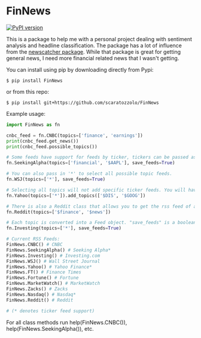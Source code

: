 # FinNews

[![PyPI version](https://badge.fury.io/py/FinNews.svg)](https://badge.fury.io/py/FinNews)

This is a package to help me with a personal project dealing with sentiment analysis and headline classification. The package has a lot of influence from the [newscatcher package](https://github.com/kotartemiy/newscatcher). While that package is great for getting general news, I need more financial related news that I wasn't getting.


You can install using pip by downloading directly from Pypi:
```
$ pip install FinNews
```
or from this repo:
```
$ pip install git+https://github.com/scaratozzolo/FinNews
```

Example usage:
```python
import FinNews as fn

cnbc_feed = fn.CNBC(topics=['finance', 'earnings'])
print(cnbc_feed.get_news())
print(cnbc_feed.possible_topics())

# Some feeds have support for feeds by ticker, tickers can be passed as a topic and are denoted by $XXX. These feeds will have 'ticker' as a possible topic.
fn.SeekingAlpha(topics=['financial', '$AAPL'], save_feeds=True)

# You can also pass in '*' to select all possible topic feeds.
fn.WSJ(topics=['*'], save_feeds=True)

# Selecting all topics will not add specific ticker feeds. You will have to add tickers manually.
fn.Yahoo(topics=['*']).add_topics(['$DIS', '$GOOG'])

# There is also a Reddit class that allows you to get the rss feed of any subreddit. There are a few feeds established in the package but you can pass through any subreddit like you would a ticker. (r/news = $news)
fn.Reddit(topics=['$finance', '$news'])

# Each topic is converted into a Feed object. "save_feeds" is a boolean to determine if the previous entries in the feed should be saved or overwritten whenever get_news() is called.
fn.Investing(topics=['*'], save_feeds=True)

# Current RSS Feeds:
FinNews.CNBC() # CNBC
FinNews.SeekingAlpha() # Seeking Alpha*
FinNews.Investing() # Investing.com
FinNews.WSJ() # Wall Street Journal
FinNews.Yahoo() # Yahoo Finance*
FinNews.FT() # Finance Times
FinNews.Fortune() # Fortune
FinNews.MarketWatch() # MarketWatch
FinNews.Zacks() # Zacks
FinNews.Nasdaq() # Nasdaq*
FinNews.Reddit() # Reddit

# (* denotes ticker feed support)
```

For all class methods run help(FinNews.CNBC()), help(FinNews.SeekingAlpha()), etc.
